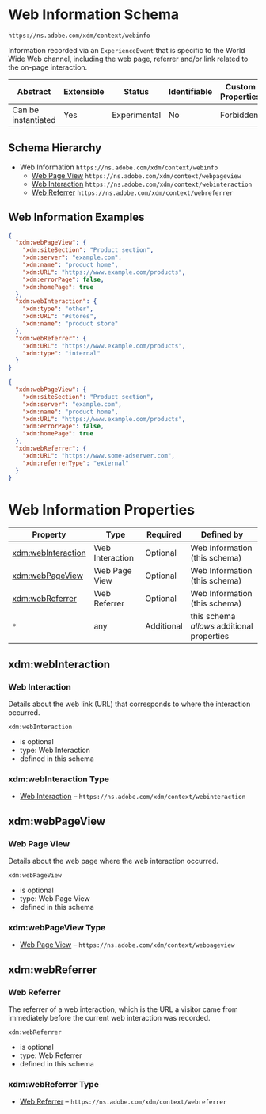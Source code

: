 
# Web Information Schema

```
https://ns.adobe.com/xdm/context/webinfo
```

Information recorded via an `ExperienceEvent` that is specific to the World Wide Web channel, including the web page, referrer and/or link related to the on-page interaction.


| Abstract | Extensible | Status | Identifiable | Custom Properties | Additional Properties | Defined In |
|----------|------------|--------|--------------|-------------------|-----------------------|------------|
| Can be instantiated | Yes | Experimental | No | Forbidden | Permitted | [context/webinfo.schema.json](context/webinfo.schema.json) |
## Schema Hierarchy

* Web Information `https://ns.adobe.com/xdm/context/webinfo`
  * [Web Page View](webpageview.schema.md) `https://ns.adobe.com/xdm/context/webpageview`
  * [Web Interaction](webinteraction.schema.md) `https://ns.adobe.com/xdm/context/webinteraction`
  * [Web Referrer](webreferrer.schema.md) `https://ns.adobe.com/xdm/context/webreferrer`


## Web Information Examples

```json
{
  "xdm:webPageView": {
    "xdm:siteSection": "Product section",
    "xdm:server": "example.com",
    "xdm:name": "product home",
    "xdm:URL": "https://www.example.com/products",
    "xdm:errorPage": false,
    "xdm:homePage": true
  },
  "xdm:webInteraction": {
    "xdm:type": "other",
    "xdm:URL": "#stores",
    "xdm:name": "product store"
  },
  "xdm:webReferrer": {
    "xdm:URL": "https://www.example.com/products",
    "xdm:type": "internal"
  }
}
```

```json
{
  "xdm:webPageView": {
    "xdm:siteSection": "Product section",
    "xdm:server": "example.com",
    "xdm:name": "product home",
    "xdm:URL": "https://www.example.com/products",
    "xdm:errorPage": false,
    "xdm:homePage": true
  },
  "xdm:webReferrer": {
    "xdm:URL": "https://www.some-adserver.com",
    "xdm:referrerType": "external"
  }
}
```


# Web Information Properties

| Property | Type | Required | Defined by |
|----------|------|----------|------------|
| [xdm:webInteraction](#xdmwebinteraction) | Web Interaction | Optional | Web Information (this schema) |
| [xdm:webPageView](#xdmwebpageview) | Web Page View | Optional | Web Information (this schema) |
| [xdm:webReferrer](#xdmwebreferrer) | Web Referrer | Optional | Web Information (this schema) |
| `*` | any | Additional | this schema *allows* additional properties |

## xdm:webInteraction
### Web Interaction

Details about the web link (URL) that corresponds to where the interaction occurred.

`xdm:webInteraction`
* is optional
* type: Web Interaction
* defined in this schema

### xdm:webInteraction Type


* [Web Interaction](webinteraction.schema.md) – `https://ns.adobe.com/xdm/context/webinteraction`





## xdm:webPageView
### Web Page View

Details about the web page where the web interaction occurred.

`xdm:webPageView`
* is optional
* type: Web Page View
* defined in this schema

### xdm:webPageView Type


* [Web Page View](webpageview.schema.md) – `https://ns.adobe.com/xdm/context/webpageview`





## xdm:webReferrer
### Web Referrer

The referrer of a web interaction, which is the URL a visitor came from immediately before the current web interaction was recorded.

`xdm:webReferrer`
* is optional
* type: Web Referrer
* defined in this schema

### xdm:webReferrer Type


* [Web Referrer](webreferrer.schema.md) – `https://ns.adobe.com/xdm/context/webreferrer`




